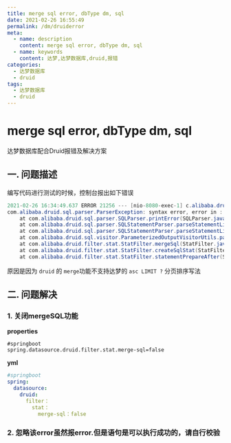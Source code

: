 ```yaml
---
title: merge sql error, dbType dm, sql
date: 2021-02-26 16:55:49
permalink: /dm/druiderror
meta:
  - name: description
    content: merge sql error, dbType dm, sql
  - name: keywords
    content: 达梦,达梦数据库,druid,报错
categories:
  - 达梦数据库
  - druid
tags:
  - 达梦数据库
  - druid
---
```

# merge sql error, dbType dm, sql

达梦数据库配合Druid报错及解决方案

<!-- more -->

## 一. 问题描述

编写代码进行测试的时候，控制台报出如下错误

```java
2021-02-26 16:34:49.637 ERROR 21256 --- [nio-8080-exec-1] c.alibaba.druid.filter.stat.StatFilter   : merge sql error, dbType dm, sql : SELECT ... ASC LIMIT ? 
com.alibaba.druid.sql.parser.ParserException: syntax error, error in :' ASC LIMIT ? ',expect IDENTIFIER, actual IDENTIFIER LIMIT
	at com.alibaba.druid.sql.parser.SQLParser.printError(SQLParser.java:280) ~[druid-1.1.0.jar:1.1.0]
	at com.alibaba.druid.sql.parser.SQLStatementParser.parseStatementList(SQLStatementParser.java:375) ~[druid-1.1.0.jar:1.1.0]
	at com.alibaba.druid.sql.parser.SQLStatementParser.parseStatementList(SQLStatementParser.java:76) ~[druid-1.1.0.jar:1.1.0]
	at com.alibaba.druid.sql.visitor.ParameterizedOutputVisitorUtils.parameterize(ParameterizedOutputVisitorUtils.java:43) ~[druid-1.1.0.jar:1.1.0]
	at com.alibaba.druid.filter.stat.StatFilter.mergeSql(StatFilter.java:146) [druid-1.1.0.jar:1.1.0]
	at com.alibaba.druid.filter.stat.StatFilter.createSqlStat(StatFilter.java:634) [druid-1.1.0.jar:1.1.0]
	at com.alibaba.druid.filter.stat.StatFilter.statementPrepareAfter(StatFilter.java:310) [druid-1.1.0.jar:1.1.0]
```

原因是因为 `druid` 的 `merge`功能不支持达梦的 `asc LIMIT ?` 分页排序写法

## 二. 问题解决

### 1. 关闭mergeSQL功能

**properties**

```properties
#springboot
spring.datasource.druid.filter.stat.merge-sql=false
```

**yml**

```yaml
#springboot
spring:
  datasource:
	druid: 
	  filter：
		stat：
		  merge-sql：false
```



### 2. 忽略该error虽然报error.但是语句是可以执行成功的，请自行校验

